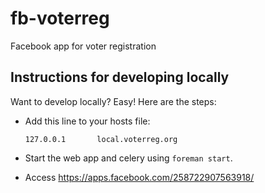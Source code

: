 fb-voterreg
===========

Facebook app for voter registration

## Instructions for developing locally

Want to develop locally? Easy! Here are the steps:

* Add this line to your hosts file:

      127.0.0.1       local.voterreg.org

* Start the web app and celery using `foreman start`.
* Access https://apps.facebook.com/258722907563918/
